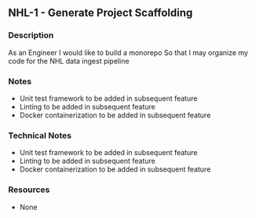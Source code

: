 ## NHL-1 - Generate Project Scaffolding

### Description

As an Engineer
I would like to build a monorepo
So that I may organize my code for the NHL data ingest pipeline

### Notes

- Unit test framework to be added in subsequent feature
- Linting to be added in subsequent feature
- Docker containerization to be added in subsequent feature

### Technical Notes

- Unit test framework to be added in subsequent feature
- Linting to be added in subsequent feature
- Docker containerization to be added in subsequent feature

### Resources

- None

